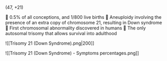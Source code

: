 (47, +21)

 0.5% of all conceptions, and 1/800 live births  Aneuploidy involving the presence of an extra copy of chromosome 21, resulting in Down syndrome  First chromosomal abnormality discovered in humans  The only autosomal trisomy that allows survival into adulthood

![[Trisomy 21 (Down Syndrome).png|200]]

![[Trisomy 21 (Down Syndrome) - Symptoms percentages.png]]